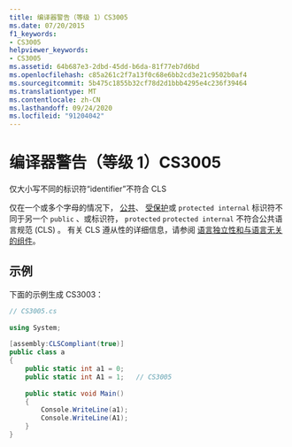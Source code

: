 ```yaml
---
title: 编译器警告（等级 1）CS3005
ms.date: 07/20/2015
f1_keywords:
- CS3005
helpviewer_keywords:
- CS3005
ms.assetid: 64b687e3-2dbd-45dd-b6da-81f77eb7d6bd
ms.openlocfilehash: c85a261c2f7a13f0c68e6bb2cd3e21c9502b0af4
ms.sourcegitcommit: 5b475c1855b32cf78d2d1bbb4295e4c236f39464
ms.translationtype: MT
ms.contentlocale: zh-CN
ms.lasthandoff: 09/24/2020
ms.locfileid: "91204042"
---
```

# <a name="compiler-warning-level-1-cs3005"></a>编译器警告（等级 1）CS3005

仅大小写不同的标识符“identifier”不符合 CLS  
  
 仅在一个或多个字母的情况下， [公共](../language-reference/keywords/public.md)、 [受保护](../language-reference/keywords/protected.md)或 `protected internal` 标识符不同于另一个 `public` 、或标识符， `protected` `protected internal` 不符合公共语言规范 (CLS) 。 有关 CLS 遵从性的详细信息，请参阅 [语言独立性和与语言无关的组件](../../standard/language-independence.md)。
  
## <a name="example"></a>示例  

 下面的示例生成 CS3003：  
  
```csharp  
// CS3005.cs  
  
using System;  
  
[assembly:CLSCompliant(true)]  
public class a  
{  
    public static int a1 = 0;  
    public static int A1 = 1;   // CS3005  
  
    public static void Main()  
    {  
        Console.WriteLine(a1);  
        Console.WriteLine(A1);  
    }  
}  
```
